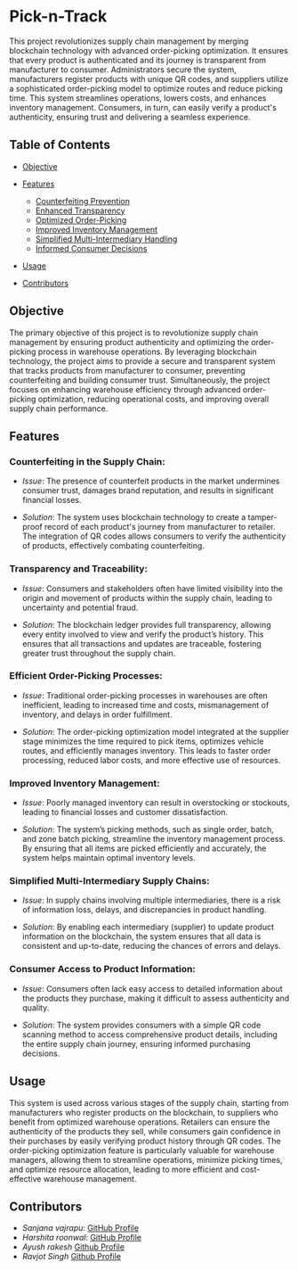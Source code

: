 # Pick-n-Track
This project revolutionizes supply chain management by merging blockchain technology with advanced order-picking optimization. It ensures that every product is authenticated and its journey is transparent from manufacturer to consumer. Administrators secure the system, manufacturers register products with unique QR codes, and suppliers utilize a sophisticated order-picking model to optimize routes and reduce picking time. This system streamlines operations, lowers costs, and enhances inventory management. Consumers, in turn, can easily verify a product's authenticity, ensuring trust and delivering a seamless experience.


## Table of Contents
- [Objective](#objective)
- [Features](#features)
  - [Counterfeiting Prevention](#counterfeiting-in-the-supply-chain)
  - [Enhanced Transparency](#transparency-and-traceability)
  - [Optimized Order-Picking](#efficient-order-picking-processes)
  - [Improved Inventory Management](#improved-inventory-management)
  - [Simplified Multi-Intermediary Handling](#simplified-multi-intermediary-supply-chains)
  - [Informed Consumer Decisions](#consumer-access-to-product-information)

- [Usage](#usage)

- [Contributors](#contributors)

## Objective
The primary objective of this project is to revolutionize supply chain management by ensuring product authenticity and optimizing the order-picking process in warehouse operations. By leveraging blockchain technology, the project aims to provide a secure and transparent system that tracks products from manufacturer to consumer, preventing counterfeiting and building consumer trust. Simultaneously, the project focuses on enhancing warehouse efficiency through advanced order-picking optimization, reducing operational costs, and improving overall supply chain performance.

## Features
### Counterfeiting in the Supply Chain:

- *Issue*: The presence of counterfeit products in the market undermines consumer trust, damages brand reputation, and results in significant financial losses.

- *Solution*: The system uses blockchain technology to create a tamper-proof record of each product's journey from manufacturer to retailer. The integration of QR codes allows consumers to verify the authenticity of products, effectively combating counterfeiting.

### Transparency and Traceability:

- *Issue*: Consumers and stakeholders often have limited visibility into the origin and movement of products within the supply chain, leading to uncertainty and potential fraud.

- *Solution*: The blockchain ledger provides full transparency, allowing every entity involved to view and verify the product’s history. This ensures that all transactions and updates are traceable, fostering greater trust throughout the supply chain.

### Efficient Order-Picking Processes:

- *Issue*: Traditional order-picking processes in warehouses are often inefficient, leading to increased time and costs, mismanagement of inventory, and delays in order fulfillment.

- *Solution*: The order-picking optimization model integrated at the supplier stage minimizes the time required to pick items, optimizes vehicle routes, and efficiently manages inventory. This leads to faster order processing, reduced labor costs, and more effective use of resources.

### Improved Inventory Management:

- *Issue*: Poorly managed inventory can result in overstocking or stockouts, leading to financial losses and customer dissatisfaction.

- *Solution*: The system’s picking methods, such as single order, batch, and zone batch picking, streamline the inventory management process. By ensuring that all items are picked efficiently and accurately, the system helps maintain optimal inventory levels.

### Simplified Multi-Intermediary Supply Chains:

- *Issue*: In supply chains involving multiple intermediaries, there is a risk of information loss, delays, and discrepancies in product handling.

- *Solution*: By enabling each intermediary (supplier) to update product information on the blockchain, the system ensures that all data is consistent and up-to-date, reducing the chances of errors and delays.

### Consumer Access to Product Information:

- *Issue*: Consumers often lack easy access to detailed information about the products they purchase, making it difficult to assess authenticity and quality.

- *Solution*: The system provides consumers with a simple QR code scanning method to access comprehensive product details, including the entire supply chain journey, ensuring informed purchasing decisions.

## Usage

This system is used across various stages of the supply chain, starting from manufacturers who register products on the blockchain, to suppliers who benefit from optimized warehouse operations. Retailers can ensure the authenticity of the products they sell, while consumers gain confidence in their purchases by easily verifying product history through QR codes. The order-picking optimization feature is particularly valuable for warehouse managers, allowing them to streamline operations, minimize picking times, and optimize resource allocation, leading to more efficient and cost-effective warehouse management.



## Contributors
- *Sanjana vajrapu*: [GitHub Profile](https://github.com/sanjana-19o8)
- *Harshita roonwal*: [GitHub Profile](https://github.com/harshita9104)
- *Ayush rakesh* [Github Profile](https://github.com/ayushrakesh)
- *Ravjot Singh* [Github Profile](https://github.com/ravjot07)

